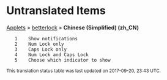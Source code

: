 # Untranslated Items
[Applets](../../../README.md) &#187; [betterlock](../README.md) &#187; **Chinese (Simplified) (zh_CN)**

       1	Show notifications
       2	Num Lock only
       3	Caps Lock only
       4	Num Lock and Caps Lock
       5	Choose which indicator to show

<sup>This translation status table was last updated on 2017-09-20, 23:43 UTC.</sup>
